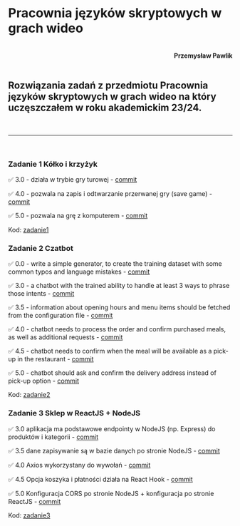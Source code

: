 # **Pracownia języków skryptowych w grach wideo**
<br>
<div style="text-align: right"><b>Przemysław Pawlik</b></div>
<br>

## Rozwiązania zadań z przedmiotu Pracownia języków skryptowych w grach wideo na który uczęszczałem w roku akademickim 23/24.
<br>

----------
<br>

### Zadanie 1 Kółko i krzyżyk

✅ 3.0 - działa w trybie gry turowej - [commit](https://github.com/bestemic/Skrypty_gry_2023-2024/commit/61e949cf3684af398c8a38f1985971a48efc9161)

✅ 4.0 - pozwala na zapis i odtwarzanie przerwanej gry (save game) - [commit](https://github.com/bestemic/Skrypty_gry_2023-2024/commit/0e077f16d28b35fa0a4166b217f2217ce170af21)

✅ 5.0 - pozwala na grę z komputerem - [commit](https://github.com/bestemic/Skrypty_gry_2023-2024/commit/61e949cf3684af398c8a38f1985971a48efc9161)

Kod: [zadanie1](zadanie1/)

### Zadanie 2 Czatbot

✅ 0.0 - write a simple generator, to create the training dataset with some common typos and language mistakes - [commit](https://github.com/bestemic/Skrypty_gry_2023-2024/commit/a36e11315aee0c73643c3b16007aa3656d41a61b)

✅ 3.0 - a chatbot with the trained ability to handle at least 3 ways to phrase those intents - [commit](https://github.com/bestemic/Skrypty_gry_2023-2024/commit/e7580160e8290d8eda78830636c18d2acf9fdf9d)

✅ 3.5 - information about opening hours and menu items should be fetched from the configuration file - [commit](https://github.com/bestemic/Skrypty_gry_2023-2024/commit/690514541fba11da86d7fdc7b3233d311166a4e7)

✅ 4.0 - chatbot needs to process the order and confirm purchased meals, as well as additional requests - [commit](https://github.com/bestemic/Skrypty_gry_2023-2024/commit/7a06f12d2f61135ae6882a0d389ca798cde9ebb3)

✅ 4.5 - chatbot needs to confirm when the meal will be available as a pick-up in the restaurant - [commit](https://github.com/bestemic/Skrypty_gry_2023-2024/commit/7a06f12d2f61135ae6882a0d389ca798cde9ebb3)

✅ 5.0 - chatbot should ask and confirm the delivery address instead of pick-up option - [commit](https://github.com/bestemic/Skrypty_gry_2023-2024/commit/9f3b404188d10695aa4c2a741abaace3df359180)

Kod: [zadanie2](zadanie2/)

### Zadanie 3 Sklep w ReactJS + NodeJS

✅ 3.0 aplikacja ma podstawowe endpointy w NodeJS (np. Express) do produktów i kategorii - [commit](https://github.com/bestemic/Skrypty_gry_2023-2024/commit/ffd7d3fc39d261028e44626691069658684330bb)

✅ 3.5 dane zapisywanie są w bazie danych po stronie NodeJS - [commit](https://github.com/bestemic/Skrypty_gry_2023-2024/commit/ffd7d3fc39d261028e44626691069658684330bb)

✅ 4.0 Axios wykorzystany do wywołań - [commit](https://github.com/bestemic/Skrypty_gry_2023-2024/commit/a572780a45c83f9964fbb1cd2c7b4b5e491312ab)

✅ 4.5 Opcja koszyka i płatności działa na React Hook - [commit](https://github.com/bestemic/Skrypty_gry_2023-2024/commit/97320644ed738f517cb2fe113cd553d945e5d468)

✅ 5.0 Konfiguracja CORS po stronie NodeJS + konfiguracja po stronie ReactJS - [commit](https://github.com/bestemic/Skrypty_gry_2023-2024/commit/a572780a45c83f9964fbb1cd2c7b4b5e491312ab)

Kod: [zadanie3](zadanie3/)